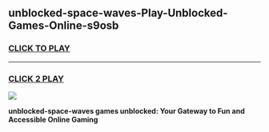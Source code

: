 
## unblocked-space-waves-Play-Unblocked-Games-Online-s9osb
<h3>
<a href="https://premium76.site?title=unblocked-space-waves&ref=25A">CLICK TO PLAY</a></h3>
<hr>

<h3>
<a href="https://premium76.site?title=unblocked-space-waves&ref=25A">CLICK 2 PLAY</a>
  
</h3>

<a href="https://premium76.site?title=unblocked-space-waves&ref=25A"><img src="https://clearcache.store/games.png"></a>


**unblocked-space-waves games unblocked: Your Gateway to Fun and Accessible Online Gaming**
